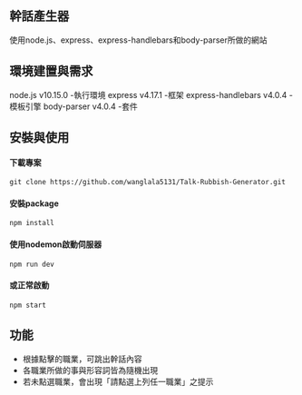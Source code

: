 ## 幹話產生器
使用node.js、express、express-handlebars和body-parser所做的網站


## 環境建置與需求
node.js v10.15.0 -執行環境
express v4.17.1 -框架
express-handlebars v4.0.4 -模板引擎
body-parser v4.0.4 -套件


## 安裝與使用
#### 下載專案
    git clone https://github.com/wanglala5131/Talk-Rubbish-Generator.git
#### 安裝package
    npm install
#### 使用nodemon啟動伺服器
    npm run dev
#### 或正常啟動
    npm start


## 功能
* 根據點擊的職業，可跳出幹話內容
* 各職業所做的事與形容詞皆為隨機出現
* 若未點選職業，會出現「請點選上列任一職業」之提示

